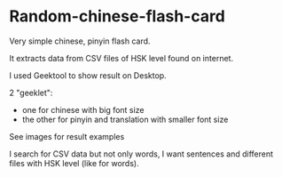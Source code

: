 # Random-chinese-flash-card
Very simple chinese, pinyin flash card.

It extracts data from CSV files of HSK level found on internet.


I used Geektool to show result on Desktop.

2 "geeklet":
- one for chinese with big font size
- the other for pinyin and translation with smaller font size


See images for result examples


I search for CSV data but not only words, I want sentences and different files with HSK level (like for words).
